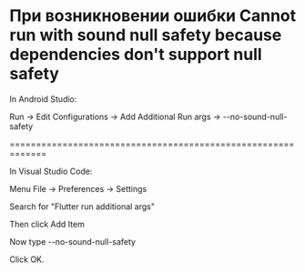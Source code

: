 # При возникновении ошибки Cannot run with sound null safety because dependencies don't support null safety

In Android Studio:

Run → Edit Configurations → Add Additional Run args → --no-sound-null-safety

=============================================================

In Visual Studio Code:

Menu File → Preferences → Settings

Search for "Flutter run additional args"

Then click Add Item

Now type --no-sound-null-safety

Click OK.
